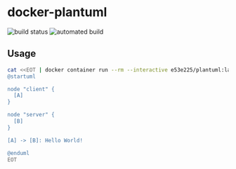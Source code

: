 # docker-plantuml

![build status](https://img.shields.io/docker/build/e53e225/plantuml.svg)
![automated build](https://img.shields.io/docker/automated/e53e225/plantuml.svg)

## Usage

```sh
cat <<EOT | docker container run --rm --interactive e53e225/plantuml:latest -pipe -tpng >uml.png
@startuml

node "client" {
  [A]
}

node "server" {
  [B]
}

[A] -> [B]: Hello World!

@enduml
EOT
```
